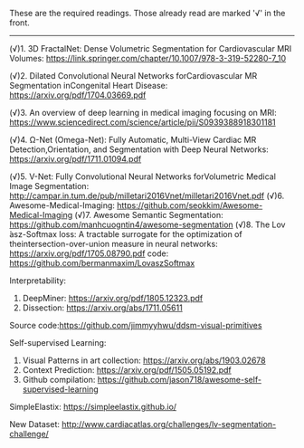 These are the required readings. Those already read are marked '√' in the front.

*********************************************************************************************************************************

(√)1. 3D FractalNet: Dense Volumetric Segmentation for Cardiovascular MRI Volumes:
     https://link.springer.com/chapter/10.1007/978-3-319-52280-7_10
     
(√)2. Dilated Convolutional Neural Networks forCardiovascular MR Segmentation inCongenital Heart Disease:
     https://arxiv.org/pdf/1704.03669.pdf
     
(√)3. An overview of deep learning in medical imaging focusing on MRI:
     https://www.sciencedirect.com/science/article/pii/S0939388918301181
     
(√)4. Ω-Net (Omega-Net):  Fully Automatic, Multi-View Cardiac MR Detection,Orientation, and Segmentation with Deep Neural Networks:
     https://arxiv.org/pdf/1711.01094.pdf
     
(√)5. V-Net: Fully Convolutional Neural Networks forVolumetric Medical Image Segmentation:
     http://campar.in.tum.de/pub/milletari2016Vnet/milletari2016Vnet.pdf
(√)6. Awesome-Medical-Imaging:
     https://github.com/seokkim/Awesome-Medical-Imaging
(√)7. Awesome Semantic Segmentation:
     https://github.com/manhcuogntin4/awesome-segmentation
(√)8. The Lov ́asz-Softmax loss: A tractable surrogate for the optimization of theintersection-over-union measure in neural networks:
     https://arxiv.org/pdf/1705.08790.pdf
     code: https://github.com/bermanmaxim/LovaszSoftmax

Interpretability:
1. DeepMiner: https://arxiv.org/pdf/1805.12323.pdf
2. Dissection: https://arxiv.org/abs/1711.05611

Source code:https://github.com/jimmyyhwu/ddsm-visual-primitives

Self-supervised Learning:
1. Visual Patterns in art collection: https://arxiv.org/abs/1903.02678
2. Context Prediction: https://arxiv.org/pdf/1505.05192.pdf
3. Github compilation: https://github.com/jason718/awesome-self-supervised-learning

SimpleElastix: https://simpleelastix.github.io/

New Dataset: http://www.cardiacatlas.org/challenges/lv-segmentation-challenge/
